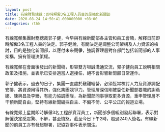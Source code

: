 ```yaml
---
layout: post
title: 有線財務總裁：即時解僱3名工程人員目的是強化新聞部
date: 2020-08-24 14:50:41.000000000 +08:00
categories: rthk
---
```


有線寬頻集團財務總裁郭子健，今早與有線新聞部各主管和員工會晤，解釋日前即時解僱3名工程人員的決定。郭子健說，有關決定是調整公司架構及人力資源的檢討，目的是強化新聞部，以應付未來競爭，強調管理層對各部門包括新聞部的人事架構，擁有管理決策權。

有線寬頻在會面後發出的新聞稿，形容雙方坦誠溝通交流，郭子健向員工說明相關政策及措施，並表示已安排適當人選接任，絕不會影響新聞部日常運作。

郭子健表示，過去的日子，集團一直處於艱難經營，必須恆常檢討人力及資源調配安排，將資源用得其所，強化集團競爭力。管理層深信剛被委任新聞部要職的謝燕娜、陳興昌及李臻，有能力協調團隊，為新聞部同事爭取更多資源，重申管理層不干預新聞自由，堅持有線新聞編採自主、不偏不倚、公平公正的報道立場。

有線寬頻上星期即時解僱3名工程部資深員工，新聞部多個組別發起聯署，表示對解僱決定感震驚、不解，甚至憤怒，截至今日下午2時，超過240人簽名。有線新聞的前員工亦有發起聯署，記協對事件表示關注。
